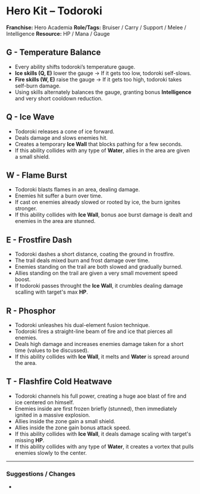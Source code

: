 # Hero Kit – Todoroki

**Franchise:** Hero Academia
**Role/Tags:** Bruiser / Carry / Support / Melee / Intelligence 
**Resource:** HP / Mana / Gauge

## G - Temperature Balance
- Every ability shifts todoroki’s temperature gauge.
- **Ice skills (Q, E)** lower the gauge → If it gets too low, todoroki self-slows.
- **Fire skills (W, E)** raise the gauge → If it gets too high, todoroki takes self-burn damage.
- Using skills alternately balances the gauge, granting bonus **Intelligence** and very short cooldown reduction.

## Q - Ice Wave
- Todoroki releases a cone of ice forward.
- Deals damage and slows enemies hit.
- Creates a temporary **Ice Wall** that blocks pathing for a few seconds.
- If this ability collides with any type of **Water**, allies in the area are given a small shield.

## W - Flame Burst
- Todoroki blasts flames in an area, dealing damage.
- Enemies hit suffer a burn over time.
- If cast on enemies already slowed or rooted by ice, the burn ignites stronger.
- If this ability collides with **Ice Wall**, bonus aoe burst damage is dealt and enemies in the area are stunned.

## E - Frostfire Dash
- Todoroki dashes a short distance, coating the ground in frostfire.
- The trail deals mixed burn and frost damage over time.
- Enemies standing on the trail are both slowed and gradually burned.
- Allies standing on the trail are given a very small movement speed boost.
- If todoroki passes throught the **Ice Wall**, it crumbles dealing damage scalling with target's max **HP**.

## R - Phosphor
- Todoroki unleashes his dual-element fusion technique.
- Todoroki fires a straight-line beam of fire and ice that pierces all enemies.
- Deals high damage and increases enemies damage taken for a short time (values to be discussed).
- If this ability collides with **Ice Wall**, it melts and **Water** is spread around the area.

## T - Flashfire Cold Heatwave
- Todoroki channels his full power, creating a huge aoe blast of fire and ice centered on himself.
- Enemies inside are first frozen briefly (stunned), then immediately ignited in a massive explosion.
- Allies inside the zone gain a small shield. 
- Allies inside the zone gain bonus attack speed.
- If this ability collides with **Ice Wall**, it deals damage scaling with target's missing **HP**.
- If this ability collides with any type of **Water**, it creates a vortex that pulls enemies slowly to the center.

---

### Suggestions / Changes
- <your notes here>